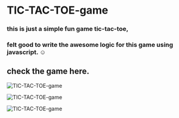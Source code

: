 # TIC-TAC-TOE-game

### this is just a simple fun game tic-tac-toe, 
### felt good to write the awesome logic for this game using javascript.  ☺️ 

## check the game here.

![TIC-TAC-TOE-game](https://user-images.githubusercontent.com/46050946/153727756-0ef4f693-a429-4900-8bdb-f6d4e8479142.png)

![TIC-TAC-TOE-game](https://user-images.githubusercontent.com/46050946/153727770-124fee39-8584-4c8d-a43f-9eb712caaa0c.png)

![TIC-TAC-TOE-game](https://user-images.githubusercontent.com/46050946/153727777-6b53c959-5bf0-4be4-987c-8c3d7803def7.png)
 
